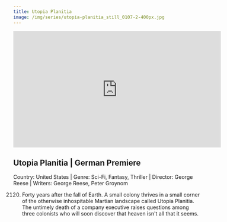 ```yaml
---
title: Utopia Planitia
image: /img/series/utopia-planitia_still_0107-2-400px.jpg
---
```

<iframe width="560" height="315" src="https://player.vimeo.com/video/354262609" frameborder="0" allow="accelerometer; autoplay; encrypted-media; gyroscope; picture-in-picture" allowfullscreen></iframe>

## Utopia Planitia | German Premiere
Country: United States | Genre: Sci-Fi, Fantasy, Thriller | Director: George Reese | Writers: George Reese, Peter Groynom

2120. Forty years after the fall of Earth. A small colony thrives in a small corner of the otherwise inhospitable Martian landscape called Utopia Planitia. The untimely death of a company executive raises questions among three colonists who will soon discover that heaven isn't all that it seems.